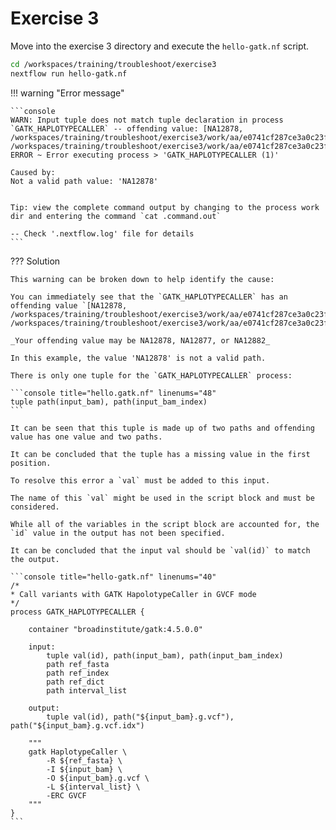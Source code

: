 # Exercise 3

Move into the exercise 3 directory and execute the `hello-gatk.nf` script.

```bash
cd /workspaces/training/troubleshoot/exercise3
nextflow run hello-gatk.nf
```

!!! warning "Error message"

    ```console
    WARN: Input tuple does not match tuple declaration in process `GATK_HAPLOTYPECALLER` -- offending value: [NA12878, /workspaces/training/troubleshoot/exercise3/work/aa/e0741cf287ce3a0c23f4dc12604b8c/reads_mother.bam, /workspaces/training/troubleshoot/exercise3/work/aa/e0741cf287ce3a0c23f4dc12604b8c/reads_mother.bam.bai]
    ERROR ~ Error executing process > 'GATK_HAPLOTYPECALLER (1)'

    Caused by:
    Not a valid path value: 'NA12878'


    Tip: view the complete command output by changing to the process work dir and entering the command `cat .command.out`

    -- Check '.nextflow.log' file for details
    ```

??? Solution

    This warning can be broken down to help identify the cause:

    You can immediately see that the `GATK_HAPLOTYPECALLER` has an offending value `[NA12878, /workspaces/training/troubleshoot/exercise3/work/aa/e0741cf287ce3a0c23f4dc12604b8c/reads_mother.bam, /workspaces/training/troubleshoot/exercise3/work/aa/e0741cf287ce3a0c23f4dc12604b8c/reads_mother.bam.bai]`.

    _Your offending value may be NA12878, NA12877, or NA12882_

    In this example, the value 'NA12878' is not a valid path.

    There is only one tuple for the `GATK_HAPLOTYPECALLER` process:

    ```console title="hello.gatk.nf" linenums="48"
    tuple path(input_bam), path(input_bam_index)
    ```

    It can be seen that this tuple is made up of two paths and offending value has one value and two paths.

    It can be concluded that the tuple has a missing value in the first position.

    To resolve this error a `val` must be added to this input.

    The name of this `val` might be used in the script block and must be considered.

    While all of the variables in the script block are accounted for, the `id` value in the output has not been specified.

    It can be concluded that the input val should be `val(id)` to match the output.

    ```console title="hello-gatk.nf" linenums="40"
    /*
    * Call variants with GATK HapolotypeCaller in GVCF mode
    */
    process GATK_HAPLOTYPECALLER {

        container "broadinstitute/gatk:4.5.0.0"

        input:
            tuple val(id), path(input_bam), path(input_bam_index)
            path ref_fasta
            path ref_index
            path ref_dict
            path interval_list

        output:
            tuple val(id), path("${input_bam}.g.vcf"), path("${input_bam}.g.vcf.idx")

        """
        gatk HaplotypeCaller \
            -R ${ref_fasta} \
            -I ${input_bam} \
            -O ${input_bam}.g.vcf \
            -L ${interval_list} \
            -ERC GVCF
        """
    }
    ```

